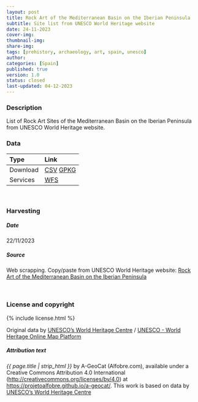 ```yaml
---
layout: post
title: Rock Art of the Mediterranean Basin on the Iberian Peninsula
subtitle: Site list from UNESCO World Heritage website
date: 24-11-2023
cover-img: 
thumbnail-img: 
share-img: 
tags: [prehistory, archaeology, art, spain, unesco]
author: 
categories: [Spain]
published: true
version: 1.0
status: closed
last-updated: 04-12-2023
---
```


### Description
List of Rock Art Sites of the Mediterranean Basin on the Iberian Peninsula from UNESCO World Heritage website.
 

### Data

| Type | Link |
| :------ |:--- |
| Download | <a href="https://projetoalfobre.github.io/alfobre-gis-repository/Spain/prehistory/rock_art/Rock_Art_of_the_Mediterranean_Basin_on_the_Iberian_Peninsula.csv" class="btn btn-primary tag-btn">CSV</a> <a href="https://projetoalfobre.github.io/alfobre-gis-repository/Spain/prehistory/rock_art/Rock_Art_of_the_Mediterranean_Basin_on_the_Iberian_Peninsula.gpkg" class="btn btn-primary tag-btn">GPKG</a> |
| Services | <a href="https://qgiscloud.com/alfobre/Rock_Art_of_the_Mediterranean__Basin_on_the_Iberian_Peninsula/wms?SERVICE=WMS&REQUEST=GetCapabilities" class="btn btn-primary tag-btn">WFS</a> |



<br />

### Harvesting
##### Date
22/11/2023

##### Source
Web scrapping. Copy/paste from UNESCO World Heritage website:  [Rock Art of the Mediterranean Basin on the Iberian Peninsula](https://whc.unesco.org/en/list/874/maps/)

<br />

### License and copyright
{% include license.html %}

Original data by [UNESCO’s World Heritage Centre](https://whc.unesco.org/) / [UNESCO - World Heritage Online Map Platform](https://whc.unesco.org/en/list/)

##### Attribution text
*{{ page.title | strip_html }}* by A-GeoCat (Alfobre.com), available under a Creative Commons Attribution 4.0 International (http://creativecommons.org/licenses/by/4.0) at https://projetoalfobre.github.io/a-geocat/. This work is based on data by [UNESCO’s World Heritage Centre](https://whc.unesco.org/)
